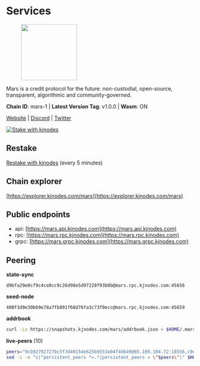 # Services

<figure><img src="https://raw.githubusercontent.com/kj89/testnet_manuals/main/pingpub/logos/mars.png" width="150" alt=""><figcaption></figcaption></figure>

Mars is a credit protocol for the future: non-custodial,  open-source, transparent, algorithmic and community-governed.

**Chain ID**: mars-1 | **Latest Version Tag**: v1.0.0 | **Wasm**: ON

[Website](https://marsprotocol.io) | [Discord](https://discord.gg/marsprotocol) | [Twitter](https://twitter.com/mars_protocol)

[![Stake with kjnodes](https://i.ibb.co/cr44Q8j/button-stake-with-kjnodes.png)](https://restake.app/mars/marsvaloper1p9t4gr40rnpdwqacxgcqp7ffrfw908nu020g4n)

## Restake

[Restake with kjnodes](https://restake.app/mars/marsvaloper1p9t4gr40rnpdwqacxgcqp7ffrfw908nu020g4n) (every 5 minutes)
## Chain explorer
[https://explorer.kjnodes.com/mars](https://explorer.kjnodes.com/mars)

## Public endpoints

* api: [https://mars.api.kjnodes.com](https://mars.api.kjnodes.com)
* rpc: [https://mars.rpc.kjnodes.com](https://mars.rpc.kjnodes.com)
* grpc: [https://mars.grpc.kjnodes.com](https://mars.grpc.kjnodes.com)

## Peering

**state-sync**

```text
d9bfa29e0cf9c4ce0cc9c26d98e5d97228f93b0b@mars.rpc.kjnodes.com:45656
```

**seed-node**

```text
400f3d9e30b69e78a7fb891f60d76fa3c73f0ecc@mars.rpc.kjnodes.com:45659
```

**addrbook**
```bash
curl -Ls https://snapshots.kjnodes.com/mars/addrbook.json > $HOME/.mars/config/addrbook.json
```

**live-peers** (10)
```bash
peers="9cb92702727bc5f3d40154e625b9553a04f4d649@65.109.104.72:18556,c0e6bf4193accabc14171ce163e704dcec5ea5df@51.91.215.170:36095,2b3f62666b7df1ed298e7bd7e2d2cfa8ba067c44@194.163.160.1:18556,d9bfa29e0cf9c4ce0cc9c26d98e5d97228f93b0b@65.109.88.38:45656,e1b058e5cfa2b836ddaa496b10911da62dcf182e@65.21.136.170:55656,59bb909c57664fafe88bf1b6924769c15a769ba4@65.108.125.236:3000,76969af1bccdd4dcc511741b171c3d4ccb837ba6@146.59.85.223:18556,be494851610016cff8853796a99c3ad46d8d1b5b@65.108.76.242:36095,e37baa8dbea5676d4c7f0064c5fb5f0b45780c3a@51.81.107.95:18556,b88814bddfccd85289d7201bfd6fc6c4b3342ab2@178.162.165.193:36095"
sed -i -e "s|^persistent_peers *=.*|persistent_peers = \"$peers\"|" $HOME/.mars/config/config.toml
```
